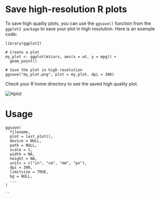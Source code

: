 # Save high-resolution R plots

To save high quality plots, you can use the `ggsave()` function from the `ggplot2 package` to save your plot in high resolution. Here is an example code:


```
library(ggplot2)

# Create a plot
my_plot <- ggplot(mtcars, aes(x = wt, y = mpg)) + 
  geom_point()

# Save the plot in high resolution
ggsave("my_plot.png", plot = my_plot, dpi = 300)
```

Check your R home directory to see the saved high quality plot. 

![Hplot](https://user-images.githubusercontent.com/17006122/222015787-9802b259-30e2-42e9-9dc9-7674454edd49.png)

# Usage

```
ggsave(
  filename,
  plot = last_plot(),
  device = NULL,
  path = NULL,
  scale = 1,
  width = NA,
  height = NA,
  units = c("in", "cm", "mm", "px"),
  dpi = 300,
  limitsize = TRUE,
  bg = NULL,
  ...
)

``
